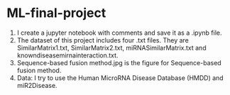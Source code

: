 # ML-final-project
1. I create a jupyter notebook with comments and save it as a .ipynb file.
2. The dataset of this project includes four .txt files. They are SimilarMatrix1.txt, SimilarMatrix2.txt, miRNASimilarMatrix.txt
   and knowndiseasemirnainteraction.txt.
3. Sequence-based fusion method.jpg is the figure for Sequence-based fusion method.
4. Data: I try to use the Human MicroRNA Disease Database (HMDD) and miR2Disease.
